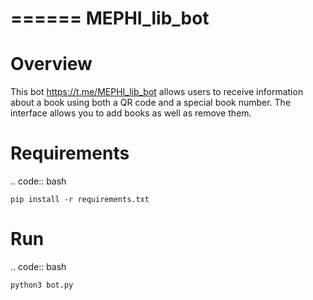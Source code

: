 ======
MEPHI_lib_bot
======


Overview
==========

This bot https://t.me/MEPHI_lib_bot allows users to receive information about a book using both a QR code and a special book number. The interface allows you to add books as well as remove them.



Requirements
========

.. code:: bash

    pip install -r requirements.txt


Run
=======

.. code:: bash

    python3 bot.py